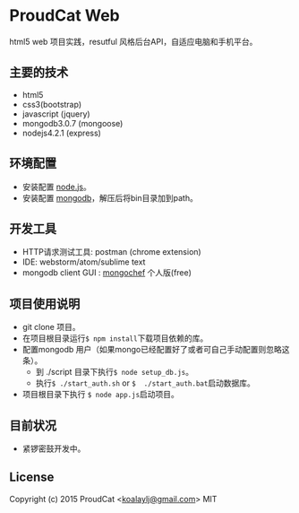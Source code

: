 # ProudCat Web
html5 web 项目实践，resutful 风格后台API，自适应电脑和手机平台。

## 主要的技术
  - html5
  - css3(bootstrap)
  - javascript  (jquery)
  - mongodb3.0.7 (mongoose)
  - nodejs4.2.1 (express)


## 环境配置
  - 安装配置 [node.js](http://nodejs.org/)。
  - 安装配置 [mongodb](http://www.mongodb.org/downloads)，解压后将bin目录加到path。


## 开发工具
  - HTTP请求测试工具: postman (chrome extension)
  - IDE: webstorm/atom/sublime text
  - mongodb client GUI : [mongochef](http://3t.io/mongochef/download/) 个人版(free)


## 项目使用说明
  - git clone 项目。
  - 在项目根目录运行`$ npm install`下载项目依赖的库。
  - 配置mongodb 用户（如果mongo已经配置好了或者可自己手动配置则忽略这条）。
  	- 到 ./script 目录下执行`$ node setup_db.js`。
  	- 执行`$ ./start_auth.sh` or `$  ./start_auth.bat`启动数据库。
  - 项目根目录下执行 `$ node app.js`启动项目。


## 目前状况
  - 紧锣密鼓开发中。


## License

Copyright (c) 2015 ProudCat &lt;koalaylj@gmail.com&gt;
MIT

